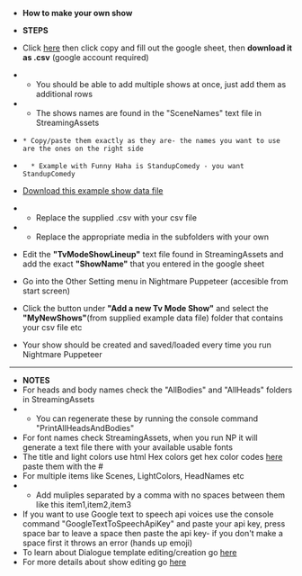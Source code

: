 * **How to make your own show**

* **STEPS**
* Click [here](https://docs.google.com/spreadsheets/d/1Rrt15rgAWReQ0xaWDD5kmbijzlIkEgZBz9tI-4tfU6o/copy) then click copy and fill out the google sheet, then **download it as .csv** (google account required)
*   * You should be able to add multiple shows at once, just add them as additional rows
*   * The shows names are found in the "SceneNames" text file in StreamingAssets
*     * Copy/paste them exactly as they are- the names you want to use are the ones on the right side
*       * Example with Funny Haha is StandupComedy - you want StandupComedy
* [Download this example show data file](https://github.com/mdotstrange/NightmarePuppeteerPublic/releases/tag/ExampleShowFiles)
*   * Replace the supplied .csv with your csv file
*   * Replace the appropriate media in the subfolders with your own
*   Edit the **"TvModeShowLineup"** text file found in StreamingAssets and add the exact **"ShowName"** that you entered in the google sheet
* Go into the Other Setting menu in Nightmare Puppeteer (accesible from start screen)
* Click the button under **"Add a new Tv Mode Show"** and select the **"MyNewShows"**(from supplied example data file) folder that contains your csv file etc
* Your show should be created and saved/loaded every time you run Nightmare Puppeteer
---------------------------------
* **NOTES**
* For heads and body names check the "AllBodies" and "AllHeads" folders in StreamingAssets
*   * You can regenerate these by running the console command "PrintAllHeadsAndBodies"
* For font names check StreamingAssets, when you run NP it will generate a text file there with your available usable fonts
* The title and light colors use html Hex colors get hex color codes [here](https://htmlcolorcodes.com/) paste them with the #
* For multiple items like Scenes, LightColors, HeadNames etc
*   * Add muliples separated by a comma with no spaces between them like this item1,item2,item3
*   If you want to use Google text to speech api voices use the console command "GoogleTextToSpeechApiKey" and paste your api key, press space bar to leave a space then paste the api key- if you don't make a space first it throws an error (hands up emoji)
*   To learn about Dialogue template editing/creation go [here](https://github.com/mdotstrange/NightmarePuppeteerPublic/blob/master/DialogueTemplates.md)
*   For more details about show editing go [here](https://github.com/mdotstrange/NightmarePuppeteerPublic/blob/master/TvShowMode.md)
